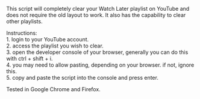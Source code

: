 This script will completely clear your Watch Later playlist on YouTube and does not require the old layout to work. It also has the capability to clear other playlists.  

Instructions:  
    1. login to your YouTube account.  
    2. access the playlist you wish to clear.  
    3. open the developer console of your browser, generally you can do this with ctrl + shift + i.  
    4. you may need to allow pasting, depending on your browser. if not, ignore this.  
    5. copy and paste the script into the console and press enter.  

Tested in Google Chrome and Firefox.